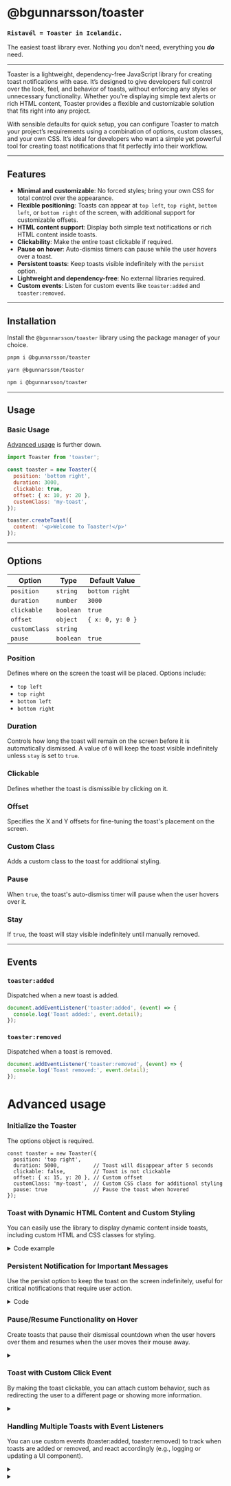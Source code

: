 # @bgunnarsson/toaster

### `Ristavél = Toaster in Icelandic.`

The easiest toast library ever. Nothing you don't need, everything you **_do_** need.

---

Toaster is a lightweight, dependency-free JavaScript library for creating toast notifications with ease. It’s designed to give developers full control over the look, feel, and behavior of toasts, without enforcing any styles or unnecessary functionality. Whether you're displaying simple text alerts or rich HTML content, Toaster provides a flexible and customizable solution that fits right into any project.

With sensible defaults for quick setup, you can configure Toaster to match your project’s requirements using a combination of options, custom classes, and your own CSS. It’s ideal for developers who want a simple yet powerful tool for creating toast notifications that fit perfectly into their workflow.

---

## Features

- **Minimal and customizable**: No forced styles; bring your own CSS for total control over the appearance.
- **Flexible positioning**: Toasts can appear at `top left`, `top right`, `bottom left`, or `bottom right` of the screen, with additional support for customizable offsets.
- **HTML content support**: Display both simple text notifications or rich HTML content inside toasts.
- **Clickability**: Make the entire toast clickable if required.
- **Pause on hover**: Auto-dismiss timers can pause while the user hovers over a toast.
- **Persistent toasts**: Keep toasts visible indefinitely with the `persist` option.
- **Lightweight and dependency-free**: No external libraries required.
- **Custom events**: Listen for custom events like `toaster:added` and `toaster:removed`.

---

## Installation

Install the `@bgunnarsson/toaster` library using the package manager of your choice.

```bash
pnpm i @bgunnarsson/toaster

yarn @bgunnarsson/toaster

npm i @bgunnarsson/toaster
```

---

## Usage

### Basic Usage

[Advanced usage](#advanced-usage) is further down.

```javascript
import Toaster from 'toaster';

const toaster = new Toaster({
  position: 'bottom right',
  duration: 3000,
  clickable: true,
  offset: { x: 10, y: 20 },
  customClass: 'my-toast',
});

toaster.createToast({
  content: '<p>Welcome to Toaster!</p>'
});
```

---

## Options

| **Option**    | **Type**   | **Default Value** |
|---------------|------------|-------------------|
| `position`    | `string`   | `bottom right`    |
| `duration`    | `number`   | `3000`            |
| `clickable`   | `boolean`  | `true`           |
| `offset`      | `object`   | `{ x: 0, y: 0 }`  |
| `customClass` | `string`   |                   |
| `pause`       | `boolean`  | `true`            |

### Position

Defines where on the screen the toast will be placed. Options include:

- `top left`
- `top right`
- `bottom left`
- `bottom right`

### Duration

Controls how long the toast will remain on the screen before it is automatically dismissed. A value of `0` will keep the toast visible indefinitely unless `stay` is set to `true`.

### Clickable

Defines whether the toast is dismissible by clicking on it.

### Offset

Specifies the X and Y offsets for fine-tuning the toast's placement on the screen.

### Custom Class

Adds a custom class to the toast for additional styling.

### Pause

When `true`, the toast's auto-dismiss timer will pause when the user hovers over it.

### Stay

If `true`, the toast will stay visible indefinitely until manually removed.

---

## Events

### `toaster:added`

Dispatched when a new toast is added.

```javascript
document.addEventListener('toaster:added', (event) => {
  console.log('Toast added:', event.detail);
});
```

### `toaster:removed`

Dispatched when a toast is removed.

```javascript
document.addEventListener('toaster:removed', (event) => {
  console.log('Toast removed:', event.detail);
});
```


# Advanced usage

### Initialize the Toaster

The options object is required.

```
const toaster = new Toaster({
  position: 'top right',
  duration: 5000,           // Toast will disappear after 5 seconds
  clickable: false,         // Toast is not clickable
  offset: { x: 15, y: 20 }, // Custom offset
  customClass: 'my-toast',  // Custom CSS class for additional styling
  pause: true               // Pause the toast when hovered
});

```

### Toast with Dynamic HTML Content and Custom Styling

You can easily use the library to display dynamic content inside toasts, including custom HTML and CSS classes for styling.

<details>
<summary>Code example</summary>

```
// Create a toast with rich HTML content
toaster.toast({
  content: `
    <div class="toast-header">
      <strong class="mr-auto">Success!</strong>
      <small>Just now</small>
    </div>
    <div class="toast-body">
      Your settings have been saved successfully.
    </div>
  `,
  persist: false
});

```

</details>



### Persistent Notification for Important Messages

Use the persist option to keep the toast on the screen indefinitely, useful for critical notifications that require user action.

<details>
<summary>Code</summary>

```
const toaster = new Toaster({
  position: 'bottom left',
  clickable: true,          // Allow clicking on the toast to dismiss it
  customClass: 'alert-toast' // Apply a custom class for alert styling
});

// Create a persistent toast
toaster.toast({
  content: '<p class="alert-message">Action Required: Please update your payment method!</p>',
  persist: true              // Keep the toast until manually dismissed
});
```

</details>

### Pause/Resume Functionality on Hover

Create toasts that pause their dismissal countdown when the user hovers over them and resumes when the user moves their mouse away.

<details>
<summary></summary>

```
const toaster = new Toaster({
  position: 'top left',
  duration: 7000,   // The toast will stay visible for 7 seconds
  pause: true       // Pause on hover
});

toaster.toast({
  content: 'Hover over me to pause auto-dismiss!',
  persist: false
});

```

</details>

### Toast with Custom Click Event

By making the toast clickable, you can attach custom behavior, such as redirecting the user to a different page or showing more information.

<details>
<summary></summary>

```
const toaster = new Toaster({
  position: 'top right',
  clickable: true,  // Toast will be clickable
  customClass: 'clickable-toast'
});

toaster.toast({
  content: '<p>Click me to view more details!</p>',
  persist: false
});

// Listening for clicks on the toast
document.addEventListener('toaster:added', (event) => {
  event.detail.element.addEventListener('click', () => {
    window.location.href = '/details';  // Redirect to another page
  });
});

```

</details>

### Handling Multiple Toasts with Event Listeners

You can use custom events (toaster:added, toaster:removed) to track when toasts are added or removed, and react accordingly (e.g., logging or updating a UI component).

<details>
<summary></summary>

```
const toaster = new Toaster({
  position: 'bottom right',
  duration: 4000
});

// Listen for when a toast is added
document.addEventListener('toaster:added', (event) => {
  console.log('New toast added:', event.detail.toastData);
});

// Listen for when a toast is removed
document.addEventListener('toaster:removed', (event) => {
  console.log('Toast removed:', event.detail.element);
});

// Create a few toasts
toaster.toast({ content: 'Toast 1' });
toaster.toast({ content: 'Toast 2' });
toaster.toast({ content: 'Toast 3' });

```

</details>

<details>
<summary></summary>

```
```

</details>